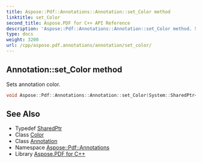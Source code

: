 ```yaml
---
title: Aspose::Pdf::Annotations::Annotation::set_Color method
linktitle: set_Color
second_title: Aspose.PDF for C++ API Reference
description: 'Aspose::Pdf::Annotations::Annotation::set_Color method. Sets annotation color in C++.'
type: docs
weight: 3200
url: /cpp/aspose.pdf.annotations/annotation/set_color/
---
```

## Annotation::set_Color method


Sets annotation color.

```cpp
void Aspose::Pdf::Annotations::Annotation::set_Color(System::SharedPtr<Aspose::Pdf::Color> value)
```

## See Also

* Typedef [SharedPtr](../../../system/sharedptr/)
* Class [Color](../../../aspose.pdf/color/)
* Class [Annotation](../)
* Namespace [Aspose::Pdf::Annotations](../../)
* Library [Aspose.PDF for C++](../../../)
